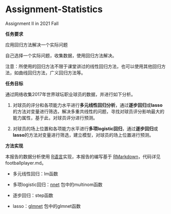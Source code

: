 # Assignment-Statistics
 Assignment II in 2021 Fall

**任务要求**

应用回归方法解决一个实际问题

自己选择一个实际问题，收集数据，使用回归方法解决。

注意：所使用的回归方法不限于课堂讲过的线性回归方法，也可以使用其他回归方法，如曲线回归方法，广义回归方法等。

**任务目标**

通过网络收集2017年世界球坛职业球员的数据，并进行如下分析。

1. 对球员的评分和各项能力水平进行**多元线性回归分析**，通过**逐步回归**或**lasso**的方法对变量进行筛选，解决多重共线性的问题，寻找对球员评分影响最大的能力属性，基于此，对球员评分进行预测。

2. 对球员的场上位置和各项能力水平进行**多项logistic回归**，通过**逐步回归**或**lasso**的方法对变量进行筛选，建立模型，对球员的场上位置进行预测。

**方法实现**

本报告的数据分析使用 [R语言](https://www.r-project.org)实现，本报告的编写基于 [RMarkdown](https://rmarkdown.rstudio.com)，代码详见footballplayer.md。

* 多元线性回归：lm函数

* 多项logistic回归：[nnet](https://cran.r-project.org/web/packages/nnet/) 包中的multinom函数

* 逐步回归：step函数

* lasso：[glmnet](https://hastie.su.domains/Papers/glmnet.pdf) 包中的glmnet函数
